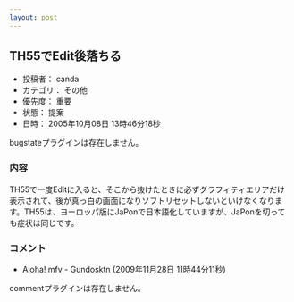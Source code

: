 ```yaml
---
layout: post
---
```

<h2>TH55でEdit後落ちる</h2>
<ul>
<li>投稿者： canda</li>
<li>カテゴリ： その他</li>
<li>優先度： 重要</li>
<li>状態： 提案</li>
<li>日時： 2005年10月08日 13時46分18秒</li>
</ul>
<p><span class="error">bugstateプラグインは存在しません。</span> </p>
<h3>内容</h3>
<p>TH55で一度Editに入ると、そこから抜けたときに必ずグラフィティエリアだけ表示されて、後が真っ白の画面になりソフトリセットしないといけなくなります。TH55は、ヨーロッパ版にJaPonで日本語化していますが、JaPonを切っても症状は同じです。</p>
<h3>コメント</h3>
<ul>
<li>Aloha! mfv - Gundosktn (2009年11月28日 11時44分11秒)</li>
</ul>
<p><span class="error">commentプラグインは存在しません。</span> </p>
